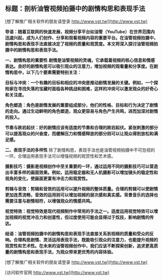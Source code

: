 ## **标题：剖析油管视频拍摄中的剧情构思和表现手法**

[想了解推广相关软件的朋友请登录 http://www.vst.tw](http://www.vst.tw)

**导语：随着互联网的快速发展，视频分享平台如油管（YouTube）在世界范围内迅速兴起，成为人们创作、分享和观看视频内容的重要平台。在油管视频拍摄中，剧情构思和表现手法直接决定了视频的质量和观赏度。本文将深入探讨油管视频拍摄中的剧情构思和表现手法。**

**一、剧情构思的重要性**
**剧情是油管视频的灵魂，它承载着视频的核心信息和情感表达。良好的剧情构思可以吸引观众的注意力，增加视频的观看量和分享度。在剧情构思中，以下几个要素需要特别关注：**

**目标与冲突：一个有趣的目标和相应的冲突是推动剧情发展的关键。例如，一个探险家在寻找失落的宝藏时面临各种挑战和困难，这样的冲突可以激发观众的好奇心和关注度。**

**角色塑造：角色是剧情发展的重要组成部分，他们的性格、目标和行为决定了剧情的走向。通过生动鲜明的角色塑造，观众更容易与角色产生共鸣，进而加深对剧情的投入。**

**节奏与跌宕起伏：好的剧情应该有适度的节奏和合理的跌宕起伏。紧张刺激的部分可以提高观众的兴奋度，而缓解压力和情感释放的部分则可以让观众得到放松和满足感。**

**二、表现手法的多样性**
除了剧情构思，表现手法也是油管视频拍摄中不可忽视的一环。合理运用表现手法可以增强视频的观赏性和艺术感。

**摄影技巧：摄影是视频创作中至关重要的一环，通过运用不同的摄影技巧可以营造出丰富多样的画面效果。例如，运用稳定器和无人机摄影可以增加镜头的稳定性和视角的变化，使画面更富有冲击力和观赏性。**

**剪辑与音效：剪辑和音效的运用可以提升视频的整体质量。合理的剪辑可以使剧情更加连贯流畅，音效的运用则可以增加视频的层次感和真实感。背景音乐的选择也需要注意与剧情相符，以增强观众的情感共鸣。**

**视觉特效：视觉特效是现代视频制作中常用的手法之一。适度运用视觉特效可以增加视频的视觉冲击力和创意性，但过度使用可能会显得过于炫技，影响剧情的传达。**

**结语：油管视频拍摄中的剧情构思和表现手法直接关系到视频的质量和受众的反响。合理构思剧情、灵活运用表现手法，既能吸引观众的注意力，也能提升视频的观赏性和艺术性。在未来的油管视频创作中，我们应该不断探索创新，追求更高质量的剧情构思和表现手法，为观众带来更优秀的内容体验。**

[想了解推广相关软件的朋友请登录 http://www.vst.tw](http://www.vst.tw)


[访问软件官网 http://www.vst.tw](http://www.vst.tw)
